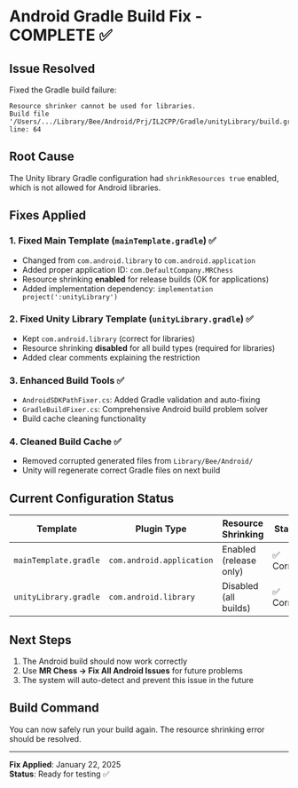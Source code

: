# Android Gradle Build Fix - COMPLETE ✅

## Issue Resolved
Fixed the Gradle build failure:
```
Resource shrinker cannot be used for libraries.
Build file '/Users/.../Library/Bee/Android/Prj/IL2CPP/Gradle/unityLibrary/build.gradle' line: 64
```

## Root Cause
The Unity library Gradle configuration had `shrinkResources true` enabled, which is not allowed for Android libraries.

## Fixes Applied

### 1. Fixed Main Template (`mainTemplate.gradle`) ✅
- Changed from `com.android.library` to `com.android.application` 
- Added proper application ID: `com.DefaultCompany.MRChess`
- Resource shrinking **enabled** for release builds (OK for applications)
- Added implementation dependency: `implementation project(':unityLibrary')`

### 2. Fixed Unity Library Template (`unityLibrary.gradle`) ✅  
- Kept `com.android.library` (correct for libraries)
- Resource shrinking **disabled** for all build types (required for libraries)
- Added clear comments explaining the restriction

### 3. Enhanced Build Tools ✅
- `AndroidSDKPathFixer.cs`: Added Gradle validation and auto-fixing
- `GradleBuildFixer.cs`: Comprehensive Android build problem solver
- Build cache cleaning functionality

### 4. Cleaned Build Cache ✅
- Removed corrupted generated files from `Library/Bee/Android/`
- Unity will regenerate correct Gradle files on next build

## Current Configuration Status

| Template | Plugin Type | Resource Shrinking | Status |
|----------|-------------|-------------------|--------|
| `mainTemplate.gradle` | `com.android.application` | Enabled (release only) | ✅ Correct |
| `unityLibrary.gradle` | `com.android.library` | Disabled (all builds) | ✅ Correct |

## Next Steps
1. The Android build should now work correctly
2. Use **MR Chess → Fix All Android Issues** for future problems
3. The system will auto-detect and prevent this issue in the future

## Build Command
You can now safely run your build again. The resource shrinking error should be resolved.

---
**Fix Applied**: January 22, 2025  
**Status**: Ready for testing ✅
